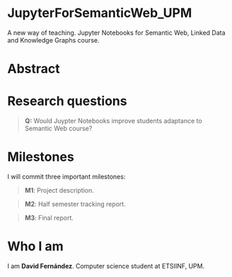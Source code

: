 # JupyterForSemanticWeb_UPM
A new way of teaching. Jupyter Notebooks for Semantic Web, Linked Data and Knowledge Graphs course.


# Abstract


# Research questions
> **Q:** Would Juypter Notebooks improve students adaptance to Semantic Web course?


# Milestones
I will commit three important milestones: 
  > **M1**: Project description.

  > **M2**: Half semester tracking report.
 
  > **M3**: Final report.
 
 
 # Who I am
 I am **David Fernández**. Computer science student at ETSIINF, UPM.
